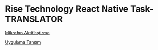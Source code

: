 # Rise Technology React Native Task-TRANSLATOR

[Mikrofon Aktifleştirme](https://youtu.be/1dzAKbQdtmc)

[Uygulama Tanıtım](https://youtu.be/lmliNYXUh1I)
